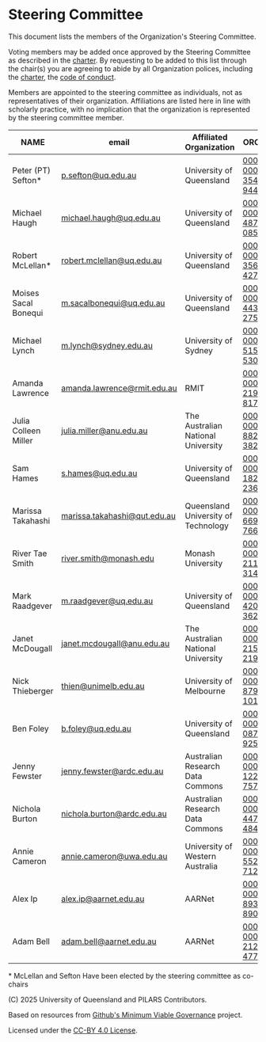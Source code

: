 # Steering Committee 

This document lists the members of the Organization's Steering Committee.

Voting members may be added once approved by the Steering Committee as described in the [charter](./CHARTER.md). By requesting to be added to this list through the chair(s) you are agreeing to abide by all Organization polices, including the [charter](./CHARTER.md), the [code of conduct](./CODE-OF-CONDUCT.md). 

Members are appointed to the steering committee as individuals, not as representatives of their organization. Affiliations are listed here in line with scholarly practice, with no implication that the organization is represented by the steering committee member.

| **NAME** | **email** | **Affiliated Organization** | **ORCiD** | **github ID** | 
| ---      | ---       | ---                                    | ---       |  --|
| Peter (PT) Sefton* | p.sefton@uq.edu.au   | University of Queensland | [0000-0002-3545-944X](https://orcid.org/0000-0002-3545-944X) | ptsefton |
| Michael Haugh| michael.haugh@uq.edu.au| University of Queensland| [0000-0003-4870-0850](https://orcid.org/0000-0003-4870-0850)| 
| Robert McLellan* | robert.mclellan@uq.edu.au | University of Queensland | [0009-0008-3564-4275](https://orcid.org/0000-0003-4870-0850) | RobertMcLellan |
| Moises Sacal Bonequi | m.sacalbonequi@uq.edu.au | University of Queensland  | [0000-0002-4438-2755](https://orcid.org/0000-0002-4438-2755) | moisbo |
| Michael Lynch | m.lynch@sydney.edu.au | University of Sydney | [0000-0001-5152-5307](https://orcid.org/0000-0001-5152-5307) | spikelynch |
| Amanda Lawrence | amanda.lawrence@rmit.edu.au | RMIT   | [0000-0003-2194-8178](https://orcid.org/0000-0003-2194-8178)  | AmandaLawrence |
| Julia Colleen Miller | julia.miller@anu.edu.au | The Australian National University | [0000-0002-8827-3825](https://orcid.org/0000-0002-8827-3825)  | juliamiller  |
| Sam Hames | s.hames@uq.edu.au | University of Queensland | [0000-0002-1824-2361](https://orcid.org/0000-0002-1824-2361)  | SamHames |
| Marissa Takahashi | marissa.takahashi@qut.edu.au | Queensland University of Technology | [0000-0002-6695-7660](https://orcid.org/0000-0002-6695-7660)  | mctakahashi |
| River Tae Smith | river.smith@monash.edu | Monash University | [0000-0002-2118-3147](https://orcid.org/0000-0002-2118-3147) | r-tae |
| Mark Raadgever |  m.raadgever@uq.edu.au | University of Queensland | [0009-0006-4202-3624](https://orcid.org/0009-0006-4202-3624)| mraadgev  |
| Janet McDougall | janet.mcdougall@anu.edu.au | The Australian National University | [0000-0002-2151-2190](https://orcid.org/0000-0002-2151-2190) | Janetm  |
| Nick Thieberger | thien@unimelb.edu.au |University of Melbourne |[0000-0001-8797-1018](https://orcid.org/0000-0001-8797-1018) | nthieberger  |
| Ben Foley | b.foley@uq.edu.au | University of Queensland | [0000-0003-0879-9251](https://orcid.org/0000-0003-0879-9251) | benfoley |
| Jenny Fewster | jenny.fewster@ardc.edu.au  | Australian Research Data Commons | [0000-0003-1222-7571](https://orcid.org/0000-0003-1222-7571) |
| Nichola Burton |nichola.burton@ardc.edu.au | Australian Research Data Commons | [0000-0003-4470-4846](https://orcid.org/0000-0003-4470-4846) |
| Annie Cameron | annie.cameron@uwa.edu.au | University of Western Australia | [0009-0007-5522-7121](https://orcid.org/0009-0007-5522-7121)  | 
| Alex Ip | alex.ip@aarnet.edu.au | AARNet | [0000-0001-8937-8904](https://orcid.org/0000-0001-8937-8904)  | alex-ip
| Adam Bell | adam.bell@aarnet.edu.au | AARNet | [0000-0003-2129-4776](https://orcid.org/0000-0003-2129-4776) |



\* McLellan and Sefton Have been elected by the steering committee as co-chairs



(C) 2025 University of Queensland and PILARS Contributors.

Based on resources from [Github's Minimum Viable Governance](https://github.com/github/MVG/tree/main) project. 

Licensed under the [CC-BY 4.0 License](https://creativecommons.org/licenses/by/4.0/). 

